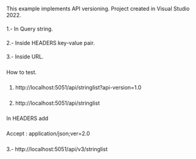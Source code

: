 ####
This example implements API versioning. Project created in Visual Studio 2022.

####
1.- In Query string.
####
2.- Inside HEADERS key-value pair.
####
3.- Inside URL.

#####
How to test.

#####
1. http://localhost:5051/api/stringlist?api-version=1.0

#####
2. http://localhost:5051/api/stringlist
#####
In HEADERS add
#####
Accept : application/json;ver=2.0

##### 
3.- http://localhost:5051/api/v3/stringlist
